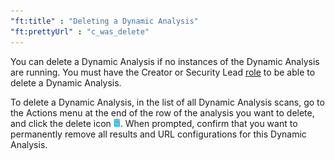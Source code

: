 ```yaml
---
"ft:title" : "Deleting a Dynamic Analysis"
"ft:prettyUrl" : "c_was_delete"
---
```

You can delete a Dynamic Analysis if no instances of the Dynamic Analysis are running. You must have the Creator or Security Lead [role](https://docs.veracode.com/r/c_role_permissions) to be able to delete a Dynamic Analysis.

To delete a Dynamic Analysis, in the list of all Dynamic Analysis scans, go to the Actions menu at the end of the row of the analysis you want to delete, and click the delete icon ![](../images/trash_icon.png). When prompted, confirm that you want to permanently remove all results and URL configurations for this Dynamic Analysis.
